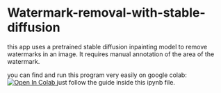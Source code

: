 # Watermark-removal-with-stable-diffusion

this app uses a pretrained stable diffusion inpainting model to remove watermarks in an image. It requires manual annotation of the area of the watermark. 

you can find and run this program very easily on google colab: 
<a target="_blank" href="https://colab.research.google.com/github/blob/https://colab.research.google.com/drive/1tebJGq0LIO25qC9kD0A5haQj8D51m-bN?usp=sharing">
  <img src="https://colab.research.google.com/assets/colab-badge.svg" alt="Open In Colab"/>
</a>
just follow the guide inside this ipynb file. 
